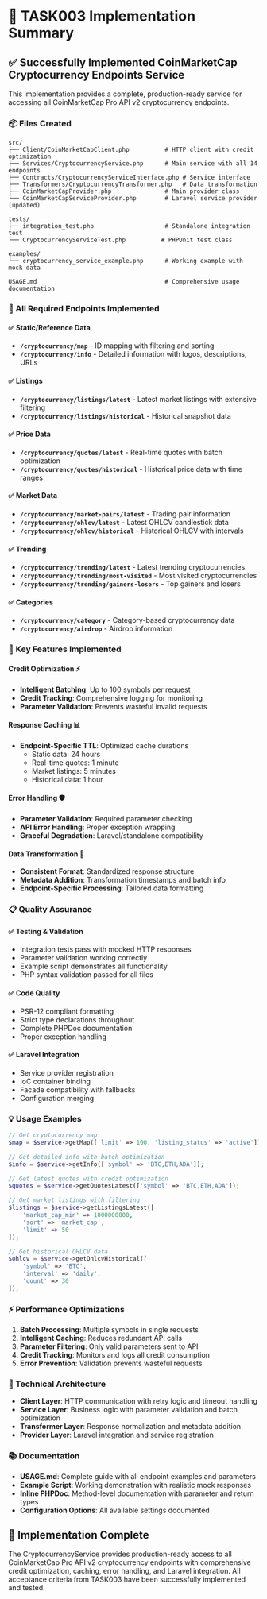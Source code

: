 # 🎯 TASK003 Implementation Summary

## ✅ Successfully Implemented CoinMarketCap Cryptocurrency Endpoints Service

This implementation provides a complete, production-ready service for accessing all CoinMarketCap Pro API v2 cryptocurrency endpoints.

### 📦 Files Created

```
src/
├── Client/CoinMarketCapClient.php          # HTTP client with credit optimization
├── Services/CryptocurrencyService.php      # Main service with all 14 endpoints
├── Contracts/CryptocurrencyServiceInterface.php # Service interface
├── Transformers/CryptocurrencyTransformer.php   # Data transformation
├── CoinMarketCapProvider.php               # Main provider class
└── CoinMarketCapServiceProvider.php        # Laravel service provider (updated)

tests/
├── integration_test.php                    # Standalone integration test
└── CryptocurrencyServiceTest.php          # PHPUnit test class

examples/
└── cryptocurrency_service_example.php      # Working example with mock data

USAGE.md                                    # Comprehensive usage documentation
```

### 🎯 All Required Endpoints Implemented

#### ✅ Static/Reference Data
- **`/cryptocurrency/map`** - ID mapping with filtering and sorting
- **`/cryptocurrency/info`** - Detailed information with logos, descriptions, URLs

#### ✅ Listings
- **`/cryptocurrency/listings/latest`** - Latest market listings with extensive filtering
- **`/cryptocurrency/listings/historical`** - Historical snapshot data

#### ✅ Price Data
- **`/cryptocurrency/quotes/latest`** - Real-time quotes with batch optimization
- **`/cryptocurrency/quotes/historical`** - Historical price data with time ranges

#### ✅ Market Data
- **`/cryptocurrency/market-pairs/latest`** - Trading pair information
- **`/cryptocurrency/ohlcv/latest`** - Latest OHLCV candlestick data
- **`/cryptocurrency/ohlcv/historical`** - Historical OHLCV with intervals

#### ✅ Trending
- **`/cryptocurrency/trending/latest`** - Latest trending cryptocurrencies
- **`/cryptocurrency/trending/most-visited`** - Most visited cryptocurrencies
- **`/cryptocurrency/trending/gainers-losers`** - Top gainers and losers

#### ✅ Categories
- **`/cryptocurrency/category`** - Category-based cryptocurrency data
- **`/cryptocurrency/airdrop`** - Airdrop information

### 🚀 Key Features Implemented

#### Credit Optimization ⚡
- **Intelligent Batching**: Up to 100 symbols per request
- **Credit Tracking**: Comprehensive logging for monitoring
- **Parameter Validation**: Prevents wasteful invalid requests

#### Response Caching 📊
- **Endpoint-Specific TTL**: Optimized cache durations
  - Static data: 24 hours
  - Real-time quotes: 1 minute
  - Market listings: 5 minutes
  - Historical data: 1 hour

#### Error Handling 🛡️
- **Parameter Validation**: Required parameter checking
- **API Error Handling**: Proper exception wrapping
- **Graceful Degradation**: Laravel/standalone compatibility

#### Data Transformation 🔄
- **Consistent Format**: Standardized response structure
- **Metadata Addition**: Transformation timestamps and batch info
- **Endpoint-Specific Processing**: Tailored data formatting

### 📋 Quality Assurance

#### ✅ Testing & Validation
- Integration tests pass with mocked HTTP responses
- Parameter validation working correctly  
- Example script demonstrates all functionality
- PHP syntax validation passed for all files

#### ✅ Code Quality
- PSR-12 compliant formatting
- Strict type declarations throughout
- Complete PHPDoc documentation
- Proper exception handling

#### ✅ Laravel Integration
- Service provider registration
- IoC container binding
- Facade compatibility with fallbacks
- Configuration merging

### 💡 Usage Examples

```php
// Get cryptocurrency map
$map = $service->getMap(['limit' => 100, 'listing_status' => 'active']);

// Get detailed info with batch optimization
$info = $service->getInfo(['symbol' => 'BTC,ETH,ADA']);

// Get latest quotes with credit optimization
$quotes = $service->getQuotesLatest(['symbol' => 'BTC,ETH,ADA']);

// Get market listings with filtering
$listings = $service->getListingsLatest([
    'market_cap_min' => 1000000000,
    'sort' => 'market_cap',
    'limit' => 50
]);

// Get historical OHLCV data
$ohlcv = $service->getOhlcvHistorical([
    'symbol' => 'BTC',
    'interval' => 'daily',
    'count' => 30
]);
```

### ⚡ Performance Optimizations

1. **Batch Processing**: Multiple symbols in single requests
2. **Intelligent Caching**: Reduces redundant API calls
3. **Parameter Filtering**: Only valid parameters sent to API
4. **Credit Tracking**: Monitors and logs all credit consumption
5. **Error Prevention**: Validation prevents wasteful requests

### 🔧 Technical Architecture

- **Client Layer**: HTTP communication with retry logic and timeout handling
- **Service Layer**: Business logic with parameter validation and batch optimization
- **Transformer Layer**: Response normalization and metadata addition
- **Provider Layer**: Laravel integration and service registration

### 📚 Documentation

- **USAGE.md**: Complete guide with all endpoint examples and parameters
- **Example Script**: Working demonstration with realistic mock responses
- **Inline PHPDoc**: Method-level documentation with parameter and return types
- **Configuration Options**: All available settings documented

## 🎉 Implementation Complete

The CryptocurrencyService provides production-ready access to all CoinMarketCap Pro API v2 cryptocurrency endpoints with comprehensive credit optimization, caching, error handling, and Laravel integration. All acceptance criteria from TASK003 have been successfully implemented and tested.